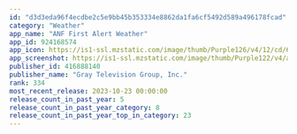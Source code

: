 ```yaml
---
id: "d3d3eda96f4ecdbe2c5e9bb45b353334e8862da1fa6cf5492d589a496178fcad"
category: "Weather"
app_name: "ANF First Alert Weather"
app_id: 924168574
app_icon: https://is1-ssl.mzstatic.com/image/thumb/Purple126/v4/12/cd/69/12cd69a8-007f-d4db-e54f-487f6ac52ac3/AppIcon-1x_U007emarketing-0-4-0-85-220.jpeg/1024x1024bb.png
app_screenshot: https://is1-ssl.mzstatic.com/image/thumb/Purple122/v4/a7/e3/3e/a7e33ee3-4c00-712d-8a07-918acbad3c24/206ac423-3180-4114-9107-d18172f8f5c9_Simulator_Screen_Shot_-_iPhone_11_Pro_Max_-_2022-09-14_at_15.25.56.png/1242x2688bb.png
publisher_id: 416888140
publisher_name: "Gray Television Group, Inc."
rank: 334
most_recent_release: 2023-10-23 00:00:00
release_count_in_past_year: 5
release_count_in_past_year_category: 8
release_count_in_past_year_top_in_category: 23
---
```

